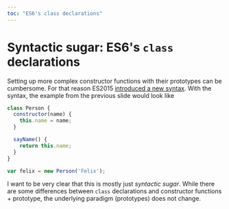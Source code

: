 ```yaml
---
toc: "ES6's class declarations"
---
```


# Syntactic sugar: ES6's `class` declarations
Setting up more complex constructor functions with their prototypes can be
cumbersome. For that reason ES2015 [introduced a new syntax][classes].
With the syntax, the example from the previous slide would look like

```javascript
class Person {
  constructor(name) {
    this.name = name;
  }

  sayName() {
    return this.name;
  }
}

var felix = new Person('Felix');
```

<div class="callout warning">

I want to be very clear that this is mostly just *syntactic
sugar*. While there are some differences between `class` declarations
and constructor functions + prototype, the underlying paradigm (prototypes)
does not change.

</div>

[classes]: http://wiki.ecmascript.org/doku.php?id=strawman:maximally_minimal_classes
